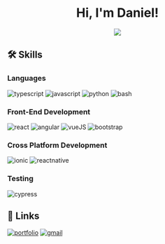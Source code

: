 <h1 align="center">
  Hi, I'm Daniel!
</h1>

<p align="center">
  <a href="https://github.com/DenverCoder1/readme-typing-svg"><img src="https://readme-typing-svg.herokuapp.com?font=Time+New+Roman&color=cyan&size=25&center=true&vCenter=true&width=600&height=100&lines=Assalamu+O+Alaikum+Warahmatullah..&hearts;++;Self-taught+Front-End+Developer,;Computer+Science+Student,;CTF+Newbie,;Active+Learner/Researcher,;Love+to+learn+new+stuffs..<3"></a>
</p>

## 🛠️ Skills

### Languages
![typescript](https://img.shields.io/badge/TypeScript-3178C6?style=for-the-badge&logo=typescript&logoColor=white)
![javascript](https://img.shields.io/badge/JavaScript-323330?style=for-the-badge&logo=javascript&logoColor=F7DF1E)
![python](https://img.shields.io/badge/Python-3776AB?style=for-the-badge&logo=python&logoColor=white)
![bash](https://img.shields.io/badge/Bash-28B6F\?style=for-the-badge&logo=bash&logoColor=white)

### Front-End Development
![react](https://img.shields.io/badge/React-20232A?style=for-the-badge&logo=react&logoColor=61DAFB)
![angular](https://img.shields.io/badge/Angular-20232A?style=for-the-badge&logo=angular&logoColor=61DAFB)
![vueJS](https://img.shields.io/badge/VueJS-20232A?style=for-the-badge&logo=vuejs&logoColor=61DAFB)
![bootstrap](https://img.shields.io/badge/Bootstrap-563D7C?style=for-the-badge&logo=bootstrap&logoColor=white)

### Cross Platform Development
![ionic](https://img.shields.io/badge/Ionic-28B6F6?style=for-the-badge&logo=ionic&logoColor=white)
![reactnative](https://img.shields.io/badge/ReactNative-2C2E3B?style=for-the-badge&logo=reactnative&logoColor=white)

### Testing
![cypress](https://img.shields.io/badge/Cypress-000000?style=for-the-badge&logo=cypress&logoColor=white)

## 🔗 Links
[![portfolio](https://img.shields.io/badge/Portfolio-5340ff?style=for-the-badge&logo=Google-chrome&logoColor=white)](https://daniel-villalobos.netlify.app/)
[![gmail](https://img.shields.io/badge/Gmail-D14836?style=for-the-badge&logo=Gmail&logoColor=white)](mailto:daniel.e.villalobos.f@gmail.com)
